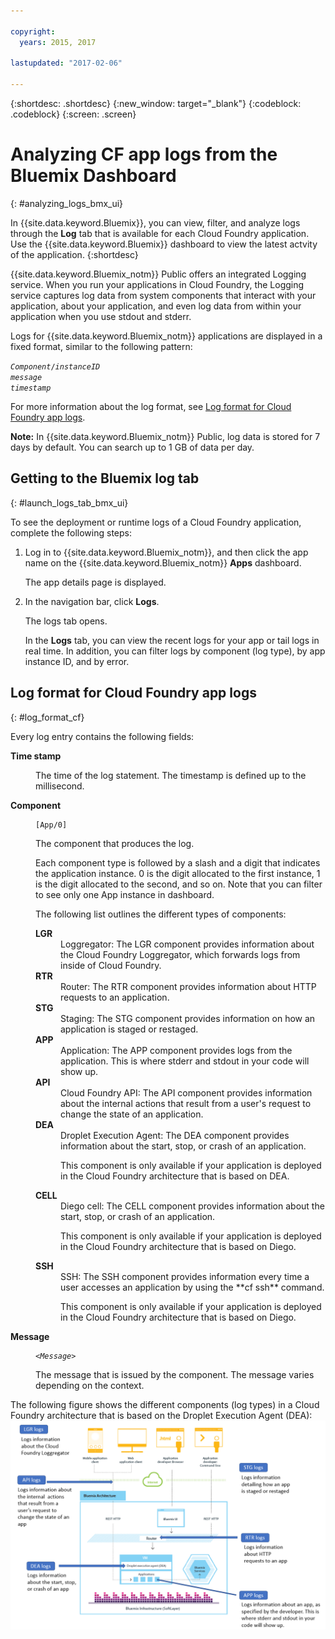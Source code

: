 ```yaml
---

copyright:
  years: 2015, 2017

lastupdated: "2017-02-06"

---
```



{:shortdesc: .shortdesc}
{:new_window: target="_blank"}
{:codeblock: .codeblock}
{:screen: .screen}

# Analyzing CF app logs from the Bluemix Dashboard
{: #analyzing_logs_bmx_ui}

In {{site.data.keyword.Bluemix}}, you can view, filter, and analyze logs through the **Log** tab that is available for each Cloud Foundry application. Use the {{site.data.keyword.Bluemix}} dashboard to view the latest actvity of the application.
{:shortdesc}

{{site.data.keyword.Bluemix_notm}} Public offers an integrated Logging service. When you run your applications in Cloud Foundry, 
the Logging service captures log data from system components that interact with your application, about your application, and even log data from within your application when you use stdout and stderr.

Logs for {{site.data.keyword.Bluemix_notm}} applications are displayed in a fixed format, similar to the following pattern:

<code><var class="keyword varname">Component</var>/<var class="keyword varname">instanceID</var>     <var class="keyword varname">message</var>     <var class="keyword varname">timestamp</var></code>
   
For more information about the log format, see [Log format for Cloud Foundry app logs](logging_view_dashboard.html#log_format_cf).

**Note:** In {{site.data.keyword.Bluemix_notm}} Public, log data is stored for 7 days by default. You can search up to 1 GB of data per day.



##  Getting to the Bluemix log tab
{: #launch_logs_tab_bmx_ui}

To see the deployment or runtime logs of a Cloud Foundry application, complete the following steps:

1. Log in to {{site.data.keyword.Bluemix_notm}}, and then click the app name on the {{site.data.keyword.Bluemix_notm}} **Apps** dashboard. 

    The app details page is displayed.
    
2. In the navigation bar, click **Logs**.

    The logs tab opens. 
    
    In the **Logs** tab, you can view the recent logs for your app or tail logs in real time. In addition, you can filter logs by component (log type), by app instance ID, and by error.



## Log format for Cloud Foundry app logs
{: #log_format_cf}

Every log entry contains the following fields:

<dl>
<dt><strong>Time stamp</strong></dt>
<dd>
<p>The time of the log statement. The timestamp is defined up to the millisecond.</p>
</dd>

<dt><strong>Component</strong></dt>
<dd>
<pre class="pre screen"><code>[App/0]</code></pre>
<p>The component that produces the log. </p>
<p>Each component type is followed by a slash and a digit that indicates the application instance. 0 is the digit allocated to the first instance, 1 is the digit allocated to the second, and so on. Note that you can filter to see only one App instance in dashboard.</p>
<p>The following list outlines the different types of components:</p>

<dl>
<dt><strong>LGR</strong></dt>
<dd>Loggregator: The LGR component provides information about the Cloud Foundry Loggregator, which forwards logs from inside of Cloud Foundry.</dd>

<dt><strong>RTR</strong></dt>
<dd>Router: The RTR component provides information about HTTP requests to an application.</dd>

<dt><strong>STG</strong></dt>
<dd>Staging: The STG component provides information on how an application is staged or restaged.</dd>

<dt><strong>APP</strong></dt>
<dd>Application: The APP component provides logs from the application. This is where stderr and stdout in your code will show up.
</dd>

<dt><strong>API</strong></dt>
<dd>Cloud Foundry API: The API component provides information about the internal actions that result from a user's request to change the state of an application.</dd>

<dt><strong>DEA</strong></dt>
<dd>Droplet Execution Agent: The DEA component provides information about the start, stop, or crash of an application. 
<p>This component is only available if your application is deployed in the Cloud Foundry architecture that is based on DEA.</p></dd>

<dt><strong>CELL</strong></dt>
<dd>Diego cell: The CELL component provides information about the start, stop, or crash of an application. 
<p>This component is only available if your application is deployed in the Cloud Foundry architecture that is based on Diego.</p></dd>

<dt><strong>SSH</strong></dt>
<dd>SSH: The SSH component provides information every time a user accesses an application by using the **cf ssh** command. 
<p>This component is only available if your application is deployed in the Cloud Foundry architecture that is based on Diego.</p></dd>

</dl>
</dd>

<dt><strong>Message</strong></dt>
<dd>
<pre class="pre screen"><code>&lt;<var class="keyword varname">Message</var>&gt;</code></pre>
<p>The message that is issued by the component. The message varies depending on the context.</p>
</dd>
</dl>

The following figure shows the different components (log types) in a Cloud Foundry architecture that is based on the Droplet Execution Agent (DEA): 
![Log types in a DEA architecture.](images/logging_F1.png "Components (log types) in a Cloud Foundry architecture that is based on the Droplet Execution Agent (DEA).")



